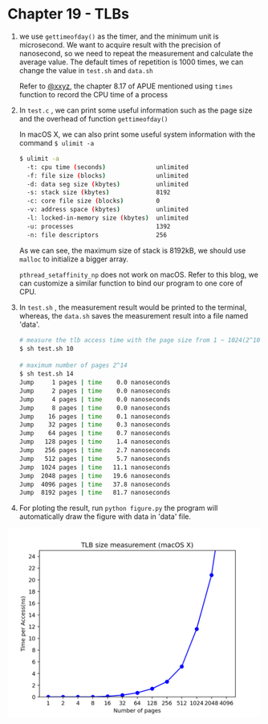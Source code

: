 # Chapter 19 - TLBs

1. we use `gettimeofday()` as the timer, and the minimum unit is microsecond. We want to acquire result with the precision of nanosecond, so we need to repeat the measurement and calculate the average value. The default times of repetition is 1000 times, we can change the value in  `test.sh` and `data.sh`

    Refer to [@xxyz](https://github.com/xxyzz), the chapter 8.17 of APUE mentioned using `times` function to record the CPU time of a process

2. In `test.c` , we can print some useful information such as the page size and the overhead of function `gettimeofday()`

    In macOS X, we can also print some useful system information with the command `$ ulimit -a`
    ```bash
    $ ulimit -a
      -t: cpu time (seconds)              unlimited
      -f: file size (blocks)              unlimited
      -d: data seg size (kbytes)          unlimited
      -s: stack size (kbytes)             8192
      -c: core file size (blocks)         0
      -v: address space (kbytes)          unlimited
      -l: locked-in-memory size (kbytes)  unlimited
      -u: processes                       1392
      -n: file descriptors                256
      ```

    As we can see, the maximum size of stack is 8192kB, we should use `malloc` to initialize a bigger array.

    `pthread_setaffinity_np` does not work on macOS. Refer to this blog, we can customize a similar function to bind our program to one core of CPU.

3. In `test.sh` , the measurement result would be printed to the terminal, whereas, the `data.sh` saves the measurement result into a file named 'data'.

    ```bash
    # measure the tlb access time with the page size from 1 ~ 1024(2^10)
    $ sh test.sh 10

    # maximum number of pages 2^14
    $ sh test.sh 14
    Jump     1 pages | time    0.0 nanoseconds
    Jump     2 pages | time    0.0 nanoseconds
    Jump     4 pages | time    0.0 nanoseconds
    Jump     8 pages | time    0.0 nanoseconds
    Jump    16 pages | time    0.1 nanoseconds
    Jump    32 pages | time    0.3 nanoseconds
    Jump    64 pages | time    0.7 nanoseconds
    Jump   128 pages | time    1.4 nanoseconds
    Jump   256 pages | time    2.7 nanoseconds
    Jump   512 pages | time    5.7 nanoseconds
    Jump  1024 pages | time   11.1 nanoseconds
    Jump  2048 pages | time   19.6 nanoseconds
    Jump  4096 pages | time   37.8 nanoseconds
    Jump  8192 pages | time   81.7 nanoseconds
    ```

 4. For ploting the result, run `python figure.py` the program will automatically draw the figure with data in 'data' file.

![Chapter%2019%20-%20TLBs%20bb1b987310434eba82f98cc126a60f6b/Untitled.png](Chapter%2019%20-%20TLBs%20bb1b987310434eba82f98cc126a60f6b/Untitled.png)
